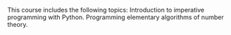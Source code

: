 This course includes the following topics:
	Introduction to imperative programming with Python.
	Programming elementary algorithms of number theory.
